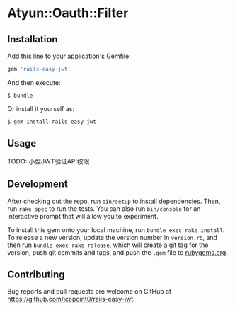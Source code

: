 # Atyun::Oauth::Filter


## Installation

Add this line to your application's Gemfile:

```ruby
gem 'rails-easy-jwt'
```

And then execute:

    $ bundle

Or install it yourself as:

    $ gem install rails-easy-jwt

## Usage

TODO: 小型JWT验证API权限

## Development

After checking out the repo, run `bin/setup` to install dependencies. Then, run `rake spec` to run the tests. You can also run `bin/console` for an interactive prompt that will allow you to experiment.

To install this gem onto your local machine, run `bundle exec rake install`. To release a new version, update the version number in `version.rb`, and then run `bundle exec rake release`, which will create a git tag for the version, push git commits and tags, and push the `.gem` file to [rubygems.org](https://rubygems.org).

## Contributing

Bug reports and pull requests are welcome on GitHub at https://github.com/icepoint0/rails-easy-jwt.